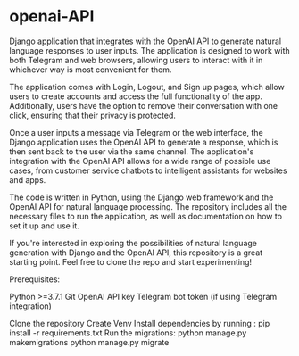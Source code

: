 # openai-API
Django application that integrates with the OpenAI API to generate natural language responses to user inputs. The application is designed to work with both Telegram and web browsers, allowing users to interact with it in whichever way is most convenient for them.

The application comes with Login, Logout, and Sign up pages, which allow users to create accounts and access the full functionality of the app. Additionally, users have the option to remove their conversation with one click, ensuring that their privacy is protected.

Once a user inputs a message via Telegram or the web interface, the Django application uses the OpenAI API to generate a response, which is then sent back to the user via the same channel. The application's integration with the OpenAI API allows for a wide range of possible use cases, from customer service chatbots to intelligent assistants for websites and apps.

The code is written in Python, using the Django web framework and the OpenAI API for natural language processing. The repository includes all the necessary files to run the application, as well as documentation on how to set it up and use it.

If you're interested in exploring the possibilities of natural language generation with Django and the OpenAI API, this repository is a great starting point. Feel free to clone the repo and start experimenting!

Prerequisites:

Python >=3.7.1 Git OpenAI API key Telegram bot token (if using Telegram integration)

Clone the repository Create Venv Install dependencies by running : pip install -r requirements.txt Run the migrations: python manage.py makemigrations python manage.py migrate
